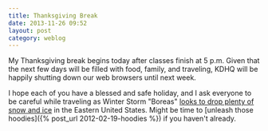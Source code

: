 ```yaml
---
title: Thanksgiving Break
date: 2013-11-26 09:52
layout: post
category: weblog
---
```

My Thanksgiving break begins today after classes finish at 5 p.m. Given that the next few days will be filled with food, family, and traveling, KDHQ will be happily shutting down our web browsers until next week. 

I hope each of you have a blessed and safe holiday, and I ask everyone to be careful while traveling as Winter Storm "Boreas" [looks to drop plenty of snow and ice](http://www.weather.com/news/weather-winter/winter-storm-boreas-southwest-texas-oklahoma-kansas-northeast-20131122) in the Eastern United States. Might be time to [unleash those hoodies]({% post_url 2012-02-19-hoodies %}) if you haven't already.